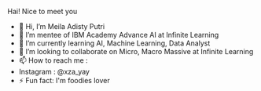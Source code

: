 Hai! Nice to meet you

- 👋 Hi, I’m Meila Adisty Putri
- 👀 I’m mentee of IBM Academy Advance AI at Infinite Learning
- 🌱 I’m currently learning AI, Machine Learning, Data Analyst
- 💞️ I’m looking to collaborate on Micro, Macro Massive at Infinite Learning
- 📫 How to reach me :
- Instagram : @xza_yay
- ⚡ Fun fact: I'm foodies lover
